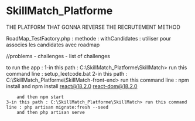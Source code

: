 # SkillMatch_Platforme
THE PLATFORM THAT GONNA REVERSE THE RECRUTEMENT METHOD

RoadMap_TestFactory.php : methode : withCandidates : utiliser pour associes les candidates avec roadmap

//problems - challenges - list of challenges


to run the app : 
    1-in this path : C:\SkillMatch_Platforme\SkillMatch> 
        run this command line : setup_leetcode.bat
    2-in this path : C:\SkillMatch_Platforme\SkillMatch-front-end> run this command line : npm install and npm install react@18.2.0 react-dom@18.2.0
    
        and then npm start
    3-in this path : C:\SkillMatch_Platforme\SkillMatch> run this command line : php artisan migrate:fresh --seed
        and then php artisan serve